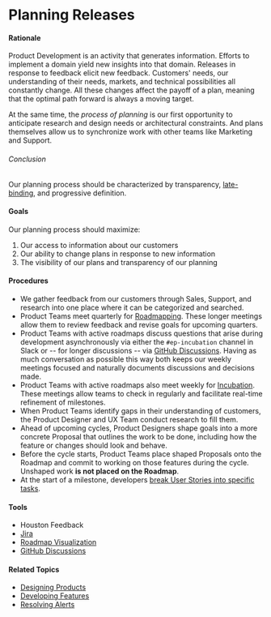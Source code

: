 # Planning Releases


#### Rationale

Product Development is an activity that generates information. Efforts to implement a domain yield new insights into that domain. Releases in response to feedback elicit new feedback. Customers' needs, our understanding of their needs, markets, and technical possibilities all constantly change. All these changes affect the payoff of a plan, meaning that the optimal path forward is always a moving target.

At the same time, the _process of planning_ is our first opportunity to anticipate research and design needs or architectural constraints. And plans themselves allow us to synchronize work with other teams like Marketing and Support.

###### Conclusion

Our planning process should be characterized by transparency, [late-binding](reference/late_binding.md), and progressive definition.


#### Goals

Our planning process should maximize:

 1. Our access to information about our customers
 2. Our ability to change plans in response to new information
 3. The visibility of our plans and transparency of our planning


#### Procedures

 - We gather feedback from our customers through Sales, Support, and research into one place where it can be categorized and searched.
 - Product Teams meet quarterly for [Roadmapping](planning_releases/roadmapping.md). These longer meetings allow them to review feedback and revise goals for upcoming quarters.
 - Product Teams with active roadmaps discuss questions that arise during development asynchronously via either the `#ep-incubation` channel in Slack or -- for longer discussions -- via [GitHub Discussions](https://github.com/orgs/cph/discussions). Having as much conversation as possible this way both keeps our weekly meetings focused and naturally documents discussions and decisions made.
 - Product Teams with active roadmaps also meet weekly for [Incubation](planning_releases/incubation.md). These meetings allow teams to check in regularly and facilitate real-time refinement of milestones.
 - When Product Teams identify gaps in their understanding of customers, the Product Designer and UX Team conduct research to fill them.
 - Ahead of upcoming cycles, Product Designers shape goals into a more concrete Proposal that outlines the work to be done, including how the feature or changes should look and behave.
 - Before the cycle starts, Product Teams place shaped Proposals onto the Roadmap and commit to working on those features during the cycle. Unshaped work **is not placed on the Roadmap**.
 - At the start of a milestone, developers [break User Stories into specific tasks](developing_features/task_slicing.md).


#### Tools

- Houston Feedback
- [Jira](https://concordiapublishing.atlassian.net/jira/software/projects/EP/boards/5/timeline)
- [Roadmap Visualization](http://ep-grand-central.herokuapp.com/dashboards/roadmap)
- [GitHub Discussions](https://github.com/orgs/cph/discussions)


#### Related Topics

 - [Designing Products](designing_products.md)
 - [Developing Features](developing_features.md)
 - [Resolving Alerts](resolving_alerts.md)
